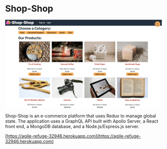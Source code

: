 # Shop-Shop

![Screenshot of Shop-Shop's home page](shop-shop-screenshot.png)

Shop-Shop is an e-commerce platform that uses Redux to manage global state. The application uses a GraphQL API built with Apollo Server, a React front end, a MongoDB database, and a Node.js/Express.js server.

[https://agile-refuge-32946.herokuapp.com](https://agile-refuge-32946.herokuapp.com)